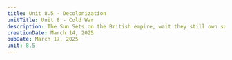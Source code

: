 ```yaml
---
title: Unit 8.5 - Decolonization
unitTitle: Unit 8 - Cold War
description: The Sun Sets on the British empire, wait they still own some islands.
creationDate: March 14, 2025
pubDate: March 17, 2025
unit: 8.5
---
```

